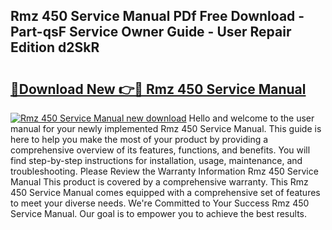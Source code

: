 ## Rmz 450 Service Manual PDf Free Download - Part-qsF Service Owner Guide - User Repair Edition d2SkR

# <h2><a href="http://cf2994.oget.top/?id=Rmz+450+Service+Manual">🔗Download New 👉🔴 Rmz 450 Service Manual</a></h2>

[![Rmz 450 Service Manual new download](https://i.imgur.com/5g1atiW.png)](http://cf2994.oget.top/?id=Rmz+450+Service+Manual)
Hello and welcome to the user manual for your newly implemented Rmz 450 Service Manual. This guide is here to help you make the most of your product by providing a comprehensive overview of its features, functions, and benefits. You will find step-by-step instructions for installation, usage, maintenance, and troubleshooting. Please Review the Warranty Information Rmz 450 Service Manual This product is covered by a comprehensive warranty. This Rmz 450 Service Manual comes equipped with a comprehensive set of features to meet your diverse needs. We're Committed to Your Success Rmz 450 Service Manual. Our goal is to empower you to achieve the best results.
